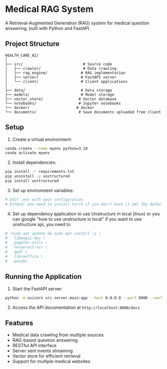 # Medical RAG System

A Retrieval-Augmented Generation (RAG) system for medical question answering, built with Python and FastAPI.

## Project Structure

```
HEALTH_CARE_AI/
│
├── src/                           # Source code
│   ├── crawler/                   # Data crawling
│   ├── rag_engine/               # RAG implementation
│   ├── server/                   # FastAPI server
│   └── client/                   # Client applications
│
├── data/                         # Data storage
├── models/                       # Model storage
├── vector_store/                # Vector database
└── notebooks/                   # Jupyter notebooks
└── docker/                     # docker
└── documents/                   # Save documents uploaded from client
```

## Setup

1. Create a virtual environment:
```bash
conda create --name myenv python=3.10
conda activate myenv
```

2. Install dependencies:
```bash
pip install -r requirements.txt
pip uninstall -y unstructured
pip install unstructured
```

3. Set up environment variables:
```bash
# Edit .env with your configuration
# Extend: you need to install torch if you don't have it yet (by default, torch is using cpu cause i don't have gpu in local)
```

4. Set up dependency application to use Unstructure in local (linux) or you can google "how to use unstructure in local"
if you want to use unstructure api, you need to 
```bash
# !sudo apt update && sudo apt install -y \
#   libmagic-dev \
#   poppler-utils \
#   tesseract-ocr \
#   qpdf \
#   libreoffice \
#   pandoc
```

## Running the Application

1. Start the FastAPI server:
```bash
python -m uvicorn src.server.main:app --host 0.0.0.0 --port 8000 --workers 1
```

2. Access the API documentation at `http://localhost:8000/docs`

## Features

- Medical data crawling from multiple sources
- RAG-based question answering
- RESTful API interface
- Server sent events streaming
- Vector store for efficient retrieval
- Support for multiple medical websites